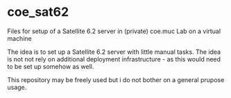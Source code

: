 # coe_sat62
Files for setup of a Satellite 6.2 server in (private) coe.muc Lab on a virtual machine

The idea is to set up a Satellite 6.2 server with little manual tasks.
The idea is not not rely on additional deployment infrastructure - as this would need to be set up somehow as well.

This repository may be freely used but i do not bother on a general prupose usage.
